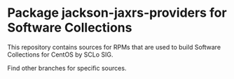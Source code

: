 # Package jackson-jaxrs-providers for Software Collections

This repository contains sources for RPMs that are used
to build Software Collections for CentOS by SCLo SIG.

Find other branches for specific sources.
